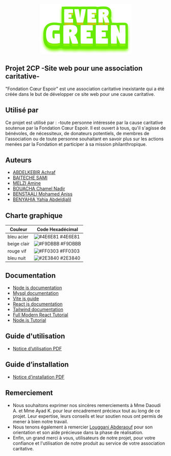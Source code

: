 <p align="center"> <img src="Projet/assets/images/logo.png" /> </p>

## Projet 2CP -Site web pour une association caritative-

"Fondation Cœur Espoir" est une association caritative inexistante qui a été créée dans le but de développer ce site web pour une cause caritative.

## Utilisé par

Ce projet est utilisé par :
-toute personne intéressée par la cause caritative soutenue par la Fondation Cœur Espoir. Il est ouvert à tous, qu'il s'agisse de bénévoles, de nécessiteux, de donateurs potentiels, de membres de l'association ou de toute personne souhaitant en savoir plus sur les actions menées par la Fondation et participer à sa mission philanthropique.

## Auteurs

* [ABDELKEBIR Achraf](https://github.com/aachraf94)
* [BAITECHE SAMI](https://github.com/Samibaiteche)
* [MELZI Amine](https://github.com/Amine1820)
* [BOUACHA Chamel Nadir](https://github.com/Chamiln17)
* [BENSTAALI Mohamed Aniss](https://github.com/AnissBenstaali)
* [BENYAHIA Yahia Abdeldjalil](https://github.com/yahiaDZz)

## Charte graphique

| Couleur             | Code Hexadécimal                                                                |
| ----------------- | ------------------------------------------------------------------ |
| bleu acier | ![#4E6E81](https://via.placeholder.com/10/4E6E81?text=+) #4E6E81 |
| beige clair | ![#F9DBBB](https://via.placeholder.com/10/F9DBBB?text=+) #F9DBBB |
| rouge vif | ![#FF0303](https://via.placeholder.com/10/FF0303?text=+) #FF0303 |
| bleu nuit | ![#2E3840](https://via.placeholder.com/10/2E3840?text=+) #2E3840 |


## Documentation

* [Node js documentation](https://nodejs.org/en/docs)
* [Mysql documentation](https://dev.mysql.com/doc/)
* [Vite js guide](https://vitejs.dev/guide/)
* [React js documentation](https://www.youtube.com/watch?v=isqtQmWpDtg)
* [Tailwind documentation](http://myreader.toile-libre.org/Documentation_QMC.pdf)
* [Full Modern React Tutorial](https://youtube.com/playlist?list=PL4cUxeGkcC9gZD-Tvwfod2gaISzfRiP9d)
* [Node.js Tutorial](https://www.youtube.com/watch?v=Oe421EPjeBE&t=7580s&ab_channel=freeCodeCamp.org)

## Guide d'utilisation

* [Notice d’utilisation PDF](https://drive.google.com/file/d/15pvIBdh433kdoaZFarJ6HDvtEIEubvBt/view?usp=sharing)


## Guide d’installation

* [Notice d’installation PDF](https://drive.google.com/file/d/17J-eyQeBiMzGNhOoTtDVaFNQkcMr2Ug_/view?usp=sharing)


## Remerciement

* Nous souhaitons exprimer nos sincères remerciements à Mme Daoudi A. et Mme Ayad K. pour leur encadrement précieux tout au long de ce projet. Leur expertise, leurs conseils et leur soutien nous ont permis de mener à bien notre travail.
* Nous tenons également à remercier [Louggani Abderaouf](https://github.com/rx0f) pour son orientation et son aide précieuse dans la phase de réalisation.
* Enfin, un grand merci à vous, utilisateurs de notre projet, pour votre confiance et l'utilisation de notre produit au service de votre association caritative.
